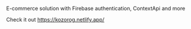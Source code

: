 E-commerce solution with Firebase authentication, ContextApi and more

Check it out https://kozorog.netlify.app/
